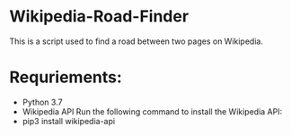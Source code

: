 # Wikipedia-Road-Finder
This is a script used to find a road between two pages on Wikipedia.

# Requriements: 
* Python 3.7
* Wikipedia API
Run the following command to install the Wikipedia API:
* pip3 install wikipedia-api
